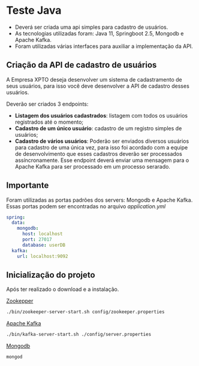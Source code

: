 # Teste Java

- Deverá ser criada uma api simples para cadastro de usuários.
- As tecnologias utilizadas foram: Java 11, Springboot 2.5, Mongodb e Apache Kafka.
- Foram utilizadas várias interfaces para auxiliar a implementação da API.


## Criação da API de cadastro de usuários

A Empresa XPTO deseja desenvolver um sistema de cadastramento de seus usuários, para isso você deve desenvolver a API de cadastro desses usuários.

Deverão ser criados 3 endpoints:
- **Listagem dos usuários cadastrados**: listagem com todos os usuários registrados até o momento;
- **Cadastro de um único usuário**: cadastro de um registro simples de usuários;
- **Cadastro de vários usuários**: Poderão ser enviados diversos usuários para cadastro de uma única vez, para isso foi acordado com a equipe de desenvolvimento que esses cadastros deverão ser processados assíncronamente. Esse endpoint deverá enviar uma mensagem para o Apache Kafka para ser processado em um processo serarado.


## Importante
Foram utilizadas as portas padrões dos servers: Mongodb e Apache Kafka.
Essas portas podem ser encontradas no arquivo _application.yml_
```yml
spring:
  data:
    mongodb:
      host: localhost
      port: 27017
      database: userDB
  kafka:
    url: localhost:9092
```

## Inicialização do projeto
Após ter realizado o download e a instalação.

[Zookepper](https://kafka.apache.org/downloads)
```bash
./bin/zookeeper-server-start.sh config/zookeeper.properties

```
[Apache Kafka](https://kafka.apache.org/downloads)
```bash
./bin/kafka-server-start.sh ./config/server.properties
```

[Mongodb](https://www.mongodb.com)
```bash
mongod
```